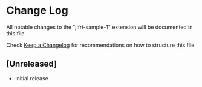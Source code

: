 # Change Log

All notable changes to the "jifri-sample-1" extension will be documented in this file.

Check [Keep a Changelog](http://keepachangelog.com/) for recommendations on how to structure this file.

## [Unreleased]

- Initial release